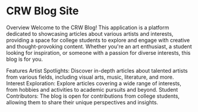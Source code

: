 # CRW Blog Site

Overview
Welcome to the CRW Blog! This application is a platform dedicated to showcasing articles about various artists and interests, providing a space for college students to explore and engage with creative and thought-provoking content. Whether you're an art enthusiast, a student looking for inspiration, or someone with a passion for diverse interests, this blog is for you.

Features
Artist Spotlights: Discover in-depth articles about talented artists from various fields, including visual arts, music, literature, and more.
Interest Exploration: Explore articles covering a wide range of interests, from hobbies and activities to academic pursuits and beyond.
Student Contributors: The blog is open for contributions from college students, allowing them to share their unique perspectives and insights.
